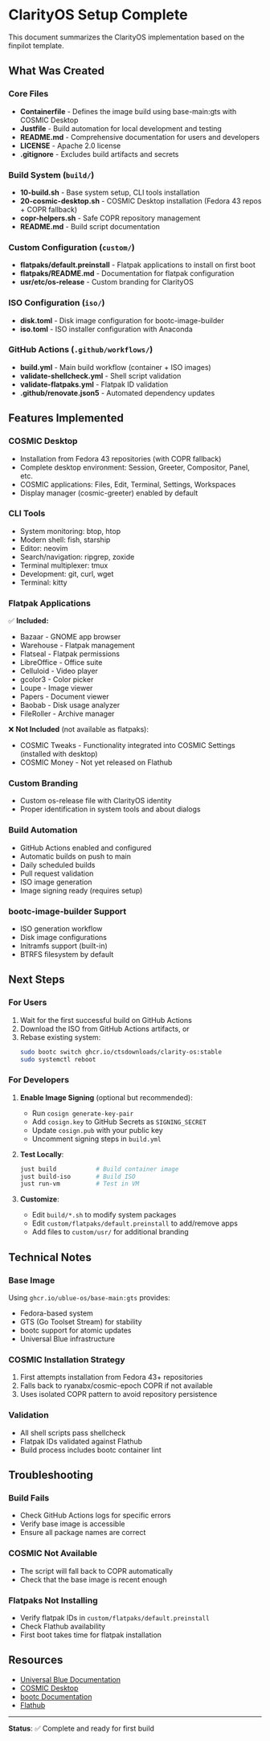 # ClarityOS Setup Complete

This document summarizes the ClarityOS implementation based on the finpilot template.

## What Was Created

### Core Files
- **Containerfile** - Defines the image build using base-main:gts with COSMIC Desktop
- **Justfile** - Build automation for local development and testing
- **README.md** - Comprehensive documentation for users and developers
- **LICENSE** - Apache 2.0 license
- **.gitignore** - Excludes build artifacts and secrets

### Build System (`build/`)
- **10-build.sh** - Base system setup, CLI tools installation
- **20-cosmic-desktop.sh** - COSMIC Desktop installation (Fedora 43 repos + COPR fallback)
- **copr-helpers.sh** - Safe COPR repository management
- **README.md** - Build script documentation

### Custom Configuration (`custom/`)
- **flatpaks/default.preinstall** - Flatpak applications to install on first boot
- **flatpaks/README.md** - Documentation for flatpak configuration
- **usr/etc/os-release** - Custom branding for ClarityOS

### ISO Configuration (`iso/`)
- **disk.toml** - Disk image configuration for bootc-image-builder
- **iso.toml** - ISO installer configuration with Anaconda

### GitHub Actions (`.github/workflows/`)
- **build.yml** - Main build workflow (container + ISO images)
- **validate-shellcheck.yml** - Shell script validation
- **validate-flatpaks.yml** - Flatpak ID validation
- **.github/renovate.json5** - Automated dependency updates

## Features Implemented

### COSMIC Desktop
- Installation from Fedora 43 repositories (with COPR fallback)
- Complete desktop environment: Session, Greeter, Compositor, Panel, etc.
- COSMIC applications: Files, Edit, Terminal, Settings, Workspaces
- Display manager (cosmic-greeter) enabled by default

### CLI Tools
- System monitoring: btop, htop
- Modern shell: fish, starship
- Editor: neovim
- Search/navigation: ripgrep, zoxide
- Terminal multiplexer: tmux
- Development: git, curl, wget
- Terminal: kitty

### Flatpak Applications
✅ **Included:**
- Bazaar - GNOME app browser
- Warehouse - Flatpak management
- Flatseal - Flatpak permissions
- LibreOffice - Office suite
- Celluloid - Video player
- gcolor3 - Color picker
- Loupe - Image viewer
- Papers - Document viewer
- Baobab - Disk usage analyzer
- FileRoller - Archive manager

❌ **Not Included** (not available as flatpaks):
- COSMIC Tweaks - Functionality integrated into COSMIC Settings (installed with desktop)
- COSMIC Money - Not yet released on Flathub

### Custom Branding
- Custom os-release file with ClarityOS identity
- Proper identification in system tools and about dialogs

### Build Automation
- GitHub Actions enabled and configured
- Automatic builds on push to main
- Daily scheduled builds
- Pull request validation
- ISO image generation
- Image signing ready (requires setup)

### bootc-image-builder Support
- ISO generation workflow
- Disk image configurations
- Initramfs support (built-in)
- BTRFS filesystem by default

## Next Steps

### For Users
1. Wait for the first successful build on GitHub Actions
2. Download the ISO from GitHub Actions artifacts, or
3. Rebase existing system:
   ```bash
   sudo bootc switch ghcr.io/ctsdownloads/clarity-os:stable
   sudo systemctl reboot
   ```

### For Developers
1. **Enable Image Signing** (optional but recommended):
   - Run `cosign generate-key-pair`
   - Add `cosign.key` to GitHub Secrets as `SIGNING_SECRET`
   - Update `cosign.pub` with your public key
   - Uncomment signing steps in `build.yml`

2. **Test Locally**:
   ```bash
   just build           # Build container image
   just build-iso       # Build ISO
   just run-vm          # Test in VM
   ```

3. **Customize**:
   - Edit `build/*.sh` to modify system packages
   - Edit `custom/flatpaks/default.preinstall` to add/remove apps
   - Add files to `custom/usr/` for additional branding

## Technical Notes

### Base Image
Using `ghcr.io/ublue-os/base-main:gts` provides:
- Fedora-based system
- GTS (Go Toolset Stream) for stability
- bootc support for atomic updates
- Universal Blue infrastructure

### COSMIC Installation Strategy
1. First attempts installation from Fedora 43+ repositories
2. Falls back to ryanabx/cosmic-epoch COPR if not available
3. Uses isolated COPR pattern to avoid repository persistence

### Validation
- All shell scripts pass shellcheck
- Flatpak IDs validated against Flathub
- Build process includes bootc container lint

## Troubleshooting

### Build Fails
- Check GitHub Actions logs for specific errors
- Verify base image is accessible
- Ensure all package names are correct

### COSMIC Not Available
- The script will fall back to COPR automatically
- Check that the base image is recent enough

### Flatpaks Not Installing
- Verify flatpak IDs in `custom/flatpaks/default.preinstall`
- Check Flathub availability
- First boot takes time for flatpak installation

## Resources

- [Universal Blue Documentation](https://universal-blue.org/)
- [COSMIC Desktop](https://github.com/pop-os/cosmic-epoch)
- [bootc Documentation](https://containers.github.io/bootc/)
- [Flathub](https://flathub.org/)

---

**Status**: ✅ Complete and ready for first build
